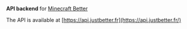 **API backend** for [Minecraft Better](https://justbetter.fr)

The API is available at [https://api.justbetter.fr](https://api.justbetter.fr/)